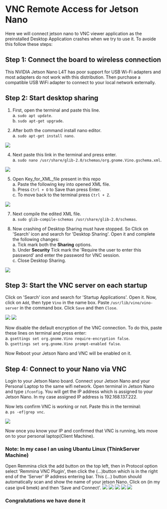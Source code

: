 # VNC Remote Access for Jetson Nano

Here we will connect jetson nano to VNC viewer application as the preinstalled Desktop Application crashes when we try to use it. To avoide this follow these steps:

## Step 1: Connect the board to wireless connection

This NVIDIA Jetson Nano L4T has poor support for USB Wi-Fi adapters and most adapters do not work with this distribution. Then purchase a compatible USB WiFi adapter to connect to your local network externally.

## Step 2: Start desktop sharing

1. First, open the terminal and paste this line.
<br>a. `sudo apt update`.
<br>b. `sudo apt-get upgrade`.

2. After both the command install nano editor.
<br>a. `sudo apt-get install nano`.

<img src="https://github.com/anmol-maske-11/IMG_Videos/blob/main/1.png">

4. Next paste this link in the terminal and press enter.
<br>a. `sudo nano /usr/share/glib-2.0/schemas/org.gnome.Vino.gschema.xml`.

<img src="https://github.com/anmol-maske-11/IMG_Videos/blob/main/1.png">

5. Open Key_for_XML_file present in this repo
<br>a. Paste the following key into opened XML file.
<br>b. Press `Ctrl + O` to Save than press Enter.
<br>c. To move back to the terminal press `Ctrl + Z`.

<img src="https://github.com/anmol-maske-11/IMG_Videos/blob/main/1.png">

7. Next compile the edited XML file.
<br>a. `sudo glib-compile-schemas /usr/share/glib-2.0/schemas`.

8. Now crashing of Desktop Sharing must have stopped. So Click on 'Search' icon and search for 'Desktop Sharing'. Open it and complete the following changes:
<br>a. Tick mark both the <b>Sharing</b> options. 
<br>b. Under <b>Security</b> Tick mark the 'Require the user to enter this password' and enter the password for VNC session.
<br>c. Close Desktop Sharing.

<img src="https://github.com/anmol-maske-11/IMG_Videos/blob/main/1.png">

## Step 3: Start the VNC server on each startup

Click on 'Search' icon and search for 'Startup Applications'. Open it. Now, click on `Add`, then type `Vino` in the name box. Paste `/usr/lib/vino/vino-server` in the command box. Click `Save` and then `Close`.

<img src="https://github.com/anmol-maske-11/IMG_Videos/blob/main/1.png">

<img src="https://github.com/anmol-maske-11/IMG_Videos/blob/main/1.png">

Now disable the default encryption of the VNC connection. To do this, paste these lines on 
terminal and press enter:
<br>a. `gsettings set org.gnome.Vino require-encryption false`.
<br>b. `gsettings set org.gnome.Vino prompt-enabled false`.

Now Reboot your Jetson Nano and VNC will be enabled on it.

## Step 4: Connect to your Nano via VNC

Login to your Jetson Nano board. Connect your Jetson Nano and your Personal Laptop to the same wifi network. Open terminal in Jetson Nano and type `ifconfig`. You will get the IP address which is assigned to your Jetson Nano. In my case assigned IP address is 192.168.137.222.

Now lets confirm VNC is working or not. Paste this in the terminal:
<br>a. `ps -ef|grep vnc`.

<img src="https://github.com/anmol-maske-11/IMG_Videos/blob/main/1.png">

Now once you know your IP and confirmed that VNC is running, lets move on to your personal laptop(Client Machine).

### Note: In my case I an using Ubantu Linux (ThinkServer Machine)

Open Remmina click the add button on the top left, then in Protocol option select 'Remmina VNC Plugin', then click the (…)button which is in the right end of the 'Server' IP address entering bar. This (…) button should automatically scan and show the name of your jetson Nano. Click on (in my case ipv4 bmek) and then 'Save and Connect'.
<img src="https://github.com/anmol-maske-11/IMG_Videos/blob/main/1.png">
<img src="https://github.com/anmol-maske-11/IMG_Videos/blob/main/2.png">
<img src="https://github.com/anmol-maske-11/IMG_Videos/blob/main/3.png">
<img src="https://github.com/anmol-maske-11/IMG_Videos/blob/main/4.png">
<img src="https://github.com/anmol-maske-11/IMG_Videos/blob/main/5.png">

<h3>Congralutations we have done it</h3>

